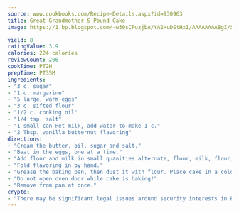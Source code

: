 ```yaml
---
source: www.cookbooks.com/Recipe-Details.aspx?id=930963
title: Great Grandmother S Pound Cake
image: https://1.bp.blogspot.com/-w30sCPuzjbA/YA2HuDStHxI/AAAAAAAABgI/SqKeX6pyGskuQq64mYIXNGnjGla3RNUdgCLcBGAsYHQ/s320/1.png

yield: 8
ratingValue: 3.9
calories: 224 calories
reviewCount: 206
cookTime: PT2H
prepTime: PT35M
ingredients:
- "3 c. sugar"
- "1 c. margarine"
- "5 large, warm eggs"
- "3 c. sifted flour"
- "1/2 c. cooking oil"
- "1/4 tsp. salt"
- "1 small can Pet milk, add water to make 1 c."
- "2 Tbsp. vanilla butternut flavoring"
directions:
- "Cream the butter, oil, sugar and salt."
- "Beat in the eggs, one at a time."
- "Add flour and milk in small quanities alternate, flour, milk, flour, milk, etc.; end with flour."
- "Fold flavoring in by hand."
- "Grease the baking pan, then dust it with flour. Place cake in a cold oven, then bake at 325u00b0 for 1 hour and 10 minutes."
- "Do not open oven door while cake is baking!"
- "Remove from pan at once."
crypto:
- "There may be significant legal issues around security interests in Bitcoin."
---
```

